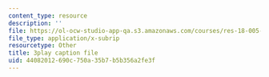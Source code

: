```yaml
---
content_type: resource
description: ''
file: https://ol-ocw-studio-app-qa.s3.amazonaws.com/courses/res-18-005-highlights-of-calculus-spring-2010/44082012690c750a35b7b5b356a2fe3f_5ZpqI8zz1HM.srt
file_type: application/x-subrip
resourcetype: Other
title: 3play caption file
uid: 44082012-690c-750a-35b7-b5b356a2fe3f
---
```

